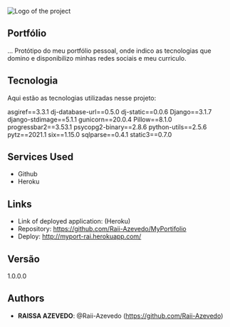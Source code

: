 ![Logo of the project](http://myport-rai.herokuapp.com/static/img/nlogo.png)
 
## Portfólio
 
... Protótipo do meu portfólio pessoal, onde indico as tecnologias que domino e disponibilizo minhas redes sociais e meu curriculo.
 
 
## Tecnologia
 
Aqui estão as tecnologias utilizadas nesse projeto:
 
asgiref==3.3.1
dj-database-url==0.5.0
dj-static==0.0.6
Django==3.1.7
django-stdimage==5.1.1
gunicorn==20.0.4
Pillow==8.1.0
progressbar2==3.53.1
psycopg2-binary==2.8.6
python-utils==2.5.6
pytz==2021.1
six==1.15.0
sqlparse==0.4.1
static3==0.7.0

 
 
## Services Used
 
* Github
* Heroku
 
 
## Links
 
  - Link of deployed application: (Heroku)
  - Repository: https://github.com/Raii-Azevedo/MyPortifolio
  - Deploy: http://myport-rai.herokuapp.com/
 
## Versão
 
1.0.0.0
 
 
## Authors
 
* **RAISSA AZEVEDO**: @Raii-Azevedo (https://github.com/Raii-Azevedo)
 

